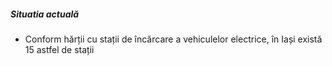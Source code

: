 ##### Situatia actuală

* Conform hărții cu stații de încărcare a vehiculelor electrice, în Iași există 15 astfel de stații